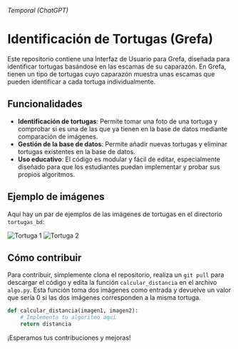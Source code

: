 _Temporal (ChatGPT)_

# Identificación de Tortugas (Grefa)

Este repositorio contiene una Interfaz de Usuario para Grefa, diseñada para identificar tortugas basándose en las escamas de su caparazón. En Grefa, tienen un tipo de tortugas cuyo caparazón muestra unas escamas que pueden identificar a cada tortuga individualmente.

## Funcionalidades

- **Identificación de tortugas**: Permite tomar una foto de una tortuga y comprobar si es una de las que ya tienen en la base de datos mediante comparación de imágenes.
- **Gestión de la base de datos**: Permite añadir nuevas tortugas y eliminar tortugas existentes en la base de datos.
- **Uso educativo**: El código es modular y fácil de editar, especialmente diseñado para que los estudiantes puedan implementar y probar sus propios algoritmos.

## Ejemplo de imágenes

Aquí hay un par de ejemplos de las imágenes de tortugas en el directorio `tortugas_bd`:

![Tortuga 1](tortugas_bd/tortu1.jpg)
![Tortuga 2](tortugas_bd/tortu2.jpg)

## Cómo contribuir

Para contribuir, simplemente clona el repositorio, realiza un `git pull` para descargar el código y edita la función `calcular_distancia` en el archivo `algo.py`. Esta función toma dos imágenes como entrada y devuelve un valor que sería 0 si las dos imágenes corresponden a la misma tortuga.

```python
def calcular_distancia(imagen1, imagen2):
    # Implementa tu algoritmo aquí
    return distancia
```

¡Esperamos tus contribuciones y mejoras!
